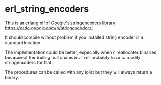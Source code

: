 erl_string_encoders
===================

This is an erlang nif of Google's stringencoders library. https://code.google.com/p/stringencoders/

It should compile without problem if you installed string encoder in a standard location.

The implementation could be better, especially when it reallocates binaries because of the trailing null character. I will probably have to modify stringencoders for that.

The procedures can be called with any iolist but they will always return a binary.
